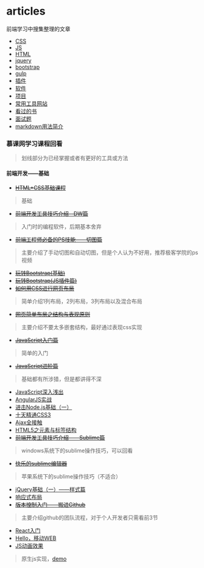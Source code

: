 # articles
前端学习中搜集整理的文章

- [CSS](css)
- [JS](js)
- [HTML](html)
- [jquery](jquery)
- [bootstrap](bootstrap)
- [gulp](gulp)
- [插件](plugins)
- [软件](software)
- [项目](project)
- [常用工具网站](web)
- [看过的书](books)
- [面试题](interview)
- [markdown用法简介](markdown)

### 慕课网学习课程回看

> 划线部分为已经掌握或者有更好的工具或方法

#### 前端开发——基础

- [~~HTML+CSS基础课程~~](http://www.imooc.com/learn/9)
> 基础
- [~~前端开发工具技巧介绍--DW篇~~](http://www.imooc.com/learn/39)
> 入门时的编程软件，后期基本舍弃
- [~~前端工程师必备的PS技能——切图篇~~](http://www.imooc.com/learn/506)
> 主要介绍了手动切图和自动切图，但是个人认为不好用，推荐极客学院的ps视频
- [~~玩转Bootstrap(基础)~~](http://www.imooc.com/learn/141)
- [~~玩转Bootstrap(JS插件篇)~~](http://www.imooc.com/learn/262)
- [~~如何用CSS进行网页布局~~](http://www.imooc.com/learn/57)
> 简单介绍1列布局，2列布局，3列布局以及混合布局
- [~~网页简单布局之结构与表现原则~~](http://www.imooc.com/learn/20)
> 主要介绍不要太多嵌套结构，最好通过表现css实现
- [~~JavaScript入门篇~~](http://www.imooc.com/learn/36)
> 简单的入门
- [~~JavaScript进阶篇~~](http://www.imooc.com/learn/10)
> 基础都有所涉猎，但是都讲得不深
- [JavaScript深入浅出](http://www.imooc.com/learn/277)
- [AngularJS实战](http://www.imooc.com/learn/156)
- [进击Node.js基础（一）](http://www.imooc.com/learn/348)
- [十天精通CSS3](http://www.imooc.com/learn/10)
- [Ajax全接触](http://www.imooc.com/learn/250)
- [HTML5之元素与标签结构](http://www.imooc.com/learn/24)
- [~~前端开发工具技巧介绍——Sublime篇~~](http://www.imooc.com/learn/40)
> windows系统下的sublime操作技巧，可以回看
- [~~快乐的sublime编辑器~~](https://www.imooc.com/video/6488)
> 苹果系统下的sublime操作技巧（不适合）
- [jQuery基础（一）——样式篇](http://www.imooc.com/learn/418)
- [响应式布局](http://www.imooc.com/learn/41)
- [~~版本控制入门——搬进Github~~](http://www.imooc.com/learn/390)
> 主要介绍github的团队流程，对于个人开发者只需看前3节
- [React入门](http://www.imooc.com/learn/504)
- [Hello，移动WEB](http://www.imooc.com/learn/494)
- [JS动画效果](http://www.imooc.com/learn/167)
> 原生js实现，[demo](demo/js动画效果/readme.md)